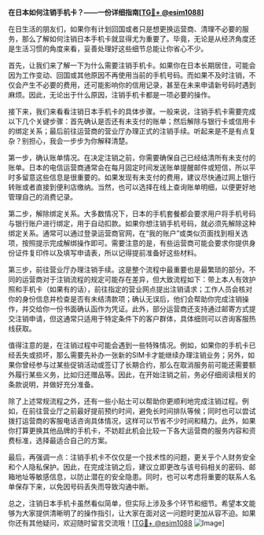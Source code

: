 **在日本如何注销手机卡？——一份详细指南[[TG💪+ @esim1088](https://t.me/s/esim1088)]**

在日生活的朋友们，如果你有计划回国或者只是想更换运营商、清理不必要的服务，那么了解如何注销日本手机卡就显得尤为重要了。毕竟，无论是从经济角度还是生活习惯的角度来看，妥善处理好这些细节总能让你省心不少。

首先，让我们来了解一下为什么需要注销手机卡。如果你在日本长期居住，可能会因为工作变动、回国或其他原因不再使用当前的手机号码。而如果不及时注销，不仅会产生不必要的费用，还可能影响你的信用记录，甚至在未来申请新号码时遇到麻烦。因此，无论出于什么原因，注销手机卡都是一项必要的操作。

接下来，我们来看看注销日本手机卡的具体步骤。一般来说，注销手机卡需要完成以下几个关键步骤：首先确认是否还有未支付的账单；然后解除与银行卡或信用卡的绑定关系；最后前往运营商的营业厅办理正式的注销手续。听起来是不是有点复杂？别担心，我会一步步为你解释清楚。

第一步，确认账单情况。在决定注销之前，你需要确保自己已经结清所有未支付的账单。日本的电信运营商通常会在每月固定时间发送账单提醒邮件或短信，所以平时多留意这些信息是很重要的。如果发现有未支付的费用，建议尽快通过网上银行转账或者直接到便利店缴纳。当然，也可以选择在线上查询账单明细，以便更好地管理自己的消费记录。

第二步，解除绑定关系。大多数情况下，日本的手机套餐都会要求用户将手机号码与银行账户进行绑定，用于自动扣款。如果你想注销手机号码，就必须先解除这种绑定关系。通常可以通过登录运营商官网，在“我的账户”或类似页面找到相关选项，按照提示完成解绑操作即可。需要注意的是，有些运营商可能会要求你提供身份证件复印件以及填写申请表，所以记得提前准备好这些材料。

第三步，前往营业厅办理注销手续。这是整个流程中最重要也是最繁琐的部分。不同的运营商对于注销流程的规定可能存在差异，但大致流程如下：带上本人有效护照和手机卡（如果有的话），前往指定的营业网点提出注销请求；工作人员会核对你的身份信息并检查是否有未结清款项；确认无误后，他们会帮助你完成注销操作，并交给你一份书面确认函作为凭证。此外，部分运营商还支持通过邮寄方式提交注销申请，但这通常只适用于特定条件下的客户群体，具体细则可以咨询客服热线获取。

值得注意的是，在注销过程中可能会遇到一些特殊情况。例如，如果你的手机卡已经丢失或损坏，那么需要先补办一张新的SIM卡才能继续办理注销业务；另外，如果你曾经参与过某些促销活动或签订了长期合约，那么在取消服务前可能还需要额外履行某些义务，比如归还赠品等。因此，在开始注销之前，务必仔细阅读相关的条款说明，并做好充分准备。

除了上述常规流程之外，还有一些小贴士可以帮助你更顺利地完成注销过程。例如，在前往营业厅之前最好提前预约时间，避免长时间排队等候；同时也可以尝试拨打运营商的客服电话咨询具体情况，这样可以节省不少时间和精力。此外，如果你打算更换其他品牌的手机卡，不妨趁此机会比较一下各大运营商的服务内容和资费标准，选择最适合自己的方案。

最后，再强调一点：注销手机卡不仅仅是一个技术性的问题，更关乎个人财务安全和个人隐私保护。因此，在完成注销之后，建议立即更改与该号码相关的密码、邮箱地址等敏感信息，以防止潜在的安全隐患。同时，也可以考虑将重要的联系人名单保存下来，以免因号码丢失而导致沟通中断。

总之，注销日本手机卡虽然看似简单，但实际上涉及多个环节和细节。希望本文能够为大家提供清晰明了的操作指引，让大家在面对这一问题时更加从容不迫。如果你还有其他疑问，欢迎随时留言交流哦！[[TG💪+ @esim1088](https://t.me/s/esim1088) ![Image](https://i.postimg.cc/4NQfJmqS/Snipaste-2025-05-13-00-14-12.png)]